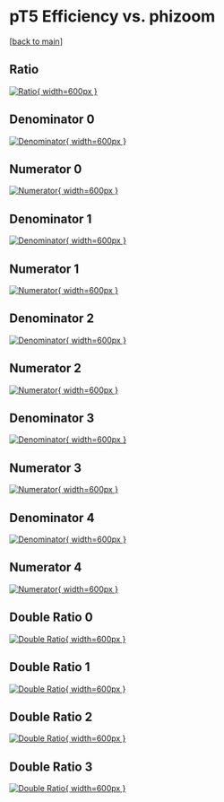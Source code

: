 # pT5 Efficiency vs. phizoom

[[back to main](./)]



## Ratio

[![Ratio](../mtv/var/pT5_loweta_13_-1_eff_phizoom.png){ width=600px }](../mtv/var/pT5_loweta_13_-1_eff_phizoom.pdf)

## Denominator 0

[![Denominator](../mtv/den/pT5_loweta_13_-1_eff_phizoom_den0.png){ width=600px }](../mtv/den/pT5_loweta_13_-1_eff_phizoom_den0.pdf)

## Numerator 0

[![Numerator](../mtv/num/pT5_loweta_13_-1_eff_phizoom_num0.png){ width=600px }](../mtv/num/pT5_loweta_13_-1_eff_phizoom_num0.pdf)

## Denominator 1

[![Denominator](../mtv/den/pT5_loweta_13_-1_eff_phizoom_den1.png){ width=600px }](../mtv/den/pT5_loweta_13_-1_eff_phizoom_den1.pdf)

## Numerator 1

[![Numerator](../mtv/num/pT5_loweta_13_-1_eff_phizoom_num1.png){ width=600px }](../mtv/num/pT5_loweta_13_-1_eff_phizoom_num1.pdf)

## Denominator 2

[![Denominator](../mtv/den/pT5_loweta_13_-1_eff_phizoom_den2.png){ width=600px }](../mtv/den/pT5_loweta_13_-1_eff_phizoom_den2.pdf)

## Numerator 2

[![Numerator](../mtv/num/pT5_loweta_13_-1_eff_phizoom_num2.png){ width=600px }](../mtv/num/pT5_loweta_13_-1_eff_phizoom_num2.pdf)

## Denominator 3

[![Denominator](../mtv/den/pT5_loweta_13_-1_eff_phizoom_den3.png){ width=600px }](../mtv/den/pT5_loweta_13_-1_eff_phizoom_den3.pdf)

## Numerator 3

[![Numerator](../mtv/num/pT5_loweta_13_-1_eff_phizoom_num3.png){ width=600px }](../mtv/num/pT5_loweta_13_-1_eff_phizoom_num3.pdf)

## Denominator 4

[![Denominator](../mtv/den/pT5_loweta_13_-1_eff_phizoom_den4.png){ width=600px }](../mtv/den/pT5_loweta_13_-1_eff_phizoom_den4.pdf)

## Numerator 4

[![Numerator](../mtv/num/pT5_loweta_13_-1_eff_phizoom_num4.png){ width=600px }](../mtv/num/pT5_loweta_13_-1_eff_phizoom_num4.pdf)

## Double Ratio 0

[![Double Ratio](../mtv/ratio/pT5_loweta_13_-1_eff_phizoom_ratio0.png){ width=600px }](../mtv/ratio/pT5_loweta_13_-1_eff_phizoom_ratio0.pdf)

## Double Ratio 1

[![Double Ratio](../mtv/ratio/pT5_loweta_13_-1_eff_phizoom_ratio1.png){ width=600px }](../mtv/ratio/pT5_loweta_13_-1_eff_phizoom_ratio1.pdf)

## Double Ratio 2

[![Double Ratio](../mtv/ratio/pT5_loweta_13_-1_eff_phizoom_ratio2.png){ width=600px }](../mtv/ratio/pT5_loweta_13_-1_eff_phizoom_ratio2.pdf)

## Double Ratio 3

[![Double Ratio](../mtv/ratio/pT5_loweta_13_-1_eff_phizoom_ratio3.png){ width=600px }](../mtv/ratio/pT5_loweta_13_-1_eff_phizoom_ratio3.pdf)

